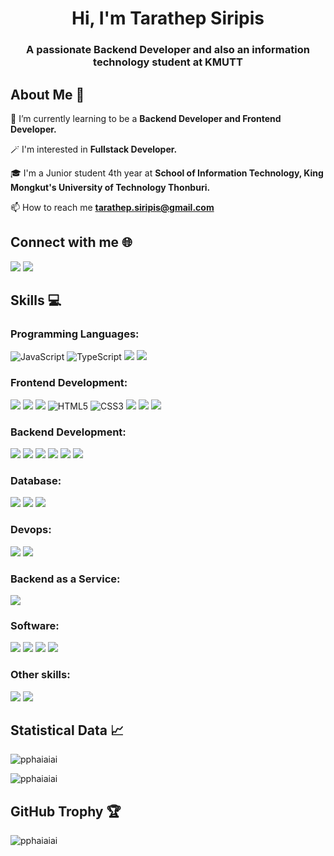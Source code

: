 <h1 align="center">Hi, I'm Tarathep Siripis</h1>
<h3 align="center">A passionate Backend Developer and also an information technology student at KMUTT</h3>



<h2 align="left">About Me 🌻
   </h2>
  
🌱 I’m currently learning to be a **Backend Developer and Frontend Developer.**

🪄 I'm interested in **Fullstack Developer.**

🎓 I'm a Junior student 4th year at **School of Information Technology, King Mongkut's University of Technology Thonburi.**

📫 How to reach me **tarathep.siripis@gmail.com**

<h2 align="left">Connect with me 🌐</h2>
<p align="left">
  
  [![](https://img.shields.io/badge/Facebook-1877F2?style=for-the-badge&logo=facebook&logoColor=white)](https://fb.com/phai.tarathep/) [![](https://img.shields.io/badge/LinkedIn-0077B5?style=for-the-badge&logo=linkedin&logoColor=white)](https://www.linkedin.com/in/tarathep-siripis)  

<h2 align="left">Skills 💻</h2>
<p align="left">
<h3 align="left">Programming Languages:</h3>
  
![JavaScript](https://img.shields.io/badge/JavaScript-323330?style=for-the-badge&logo=javascript&logoColor=F7DF1E) ![TypeScript](	https://img.shields.io/badge/TypeScript-007ACC?style=for-the-badge&logo=typescript&logoColor=white) ![](https://img.shields.io/badge/PHP-777BB4?style=for-the-badge&logo=php&logoColor=white) ![](https://img.shields.io/badge/Java-EC2024?style=for-the-badge&logo=java&logoColor=white)

<h3 align="left">Frontend Development:</h3>

![](https://img.shields.io/badge/Vue%20js-35495E?style=for-the-badge&logo=vuedotjs&logoColor=4FC08D) ![](https://img.shields.io/badge/React-20232A?style=for-the-badge&logo=react&logoColor=61DAFB) ![](https://img.shields.io/badge/nuxt%20js-00C58E?style=for-the-badge&logo=nuxtdotjs&logoColor=white) ![HTML5](https://img.shields.io/badge/HTML5-E34F26?style=for-the-badge&logo=html5&logoColor=white) ![CSS3](https://img.shields.io/badge/CSS3-1572B6?style=for-the-badge&logo=css3&logoColor=white)  ![](https://img.shields.io/badge/Bootstrap-563D7C?style=for-the-badge&logo=bootstrap&logoColor=white) ![](https://img.shields.io/badge/Tailwind_CSS-38B2AC?style=for-the-badge&logo=tailwind-css&logoColor=white) ![](https://img.shields.io/badge/Vuetify-1867C0?style=for-the-badge&logo=vuetify&logoColor=white)

<h3 align="left">Backend Development:</h3>

![](https://img.shields.io/badge/Spring_Boot-F2F4F9?style=for-the-badge&logo=spring-boot) ![](https://img.shields.io/badge/JWT-000000?style=for-the-badge&logo=JSON%20web%20tokens&logoColor=white) ![](https://img.shields.io/badge/Nginx-009639?style=for-the-badge&logo=nginx&logoColor=white) ![](https://img.shields.io/badge/Node%20js-339933?style=for-the-badge&logo=nodedotjs&logoColor=white) ![](https://img.shields.io/badge/Express%20js-464646?style=for-the-badge&logo=express&logoColor=white) ![](https://img.shields.io/badge/Feathers%20js-000000?style=for-the-badge&logoColor=white) 
<h3 align="left">Database:</h3>

![](https://img.shields.io/badge/MySQL-005C84?style=for-the-badge&logo=mysql&logoColor=white) ![](https://img.shields.io/badge/MongoDB-4EA94B?style=for-the-badge&logo=mongodb&logoColor=white) ![](https://img.shields.io/badge/R-276DC3?style=for-the-badge&logo=r&logoColor=white)

<h3 align="left">Devops:</h3>

![](https://img.shields.io/badge/Docker-2CA5E0?style=for-the-badge&logo=docker&logoColor=white) ![](https://img.shields.io/badge/Azure_DevOps-0078D7?style=for-the-badge&logo=azure-devops&logoColor=white)

<h3 align="left">Backend as a Service:</h3>

![](https://img.shields.io/badge/firebase-ffca28?style=for-the-badge&logo=firebase&logoColor=black)

<h3 align="left">Software:</h3>

![](https://img.shields.io/badge/Postman-FF6C37?style=for-the-badge&logo=Postman&logoColor=white) ![](https://img.shields.io/badge/Adobe%20Illustrator-FF9A00?style=for-the-badge&logo=adobe%20illustrator&logoColor=white) ![](https://img.shields.io/badge/Adobe%20Photoshop-31A8FF?style=for-the-badge&logo=Adobe%20Photoshop&logoColor=black) ![](https://img.shields.io/badge/Figma-F24E1E?style=for-the-badge&logo=figma&logoColor=white)

<h3 align="left">Other skills: </h3>

![](https://img.shields.io/badge/GIT-E44C30?style=for-the-badge&logo=git&logoColor=white) ![](https://img.shields.io/badge/Linux-FCC624?style=for-the-badge&logo=linux&logoColor=black)

<h2 align="left">Statistical Data 📈</h2>

<p><img align="center" src="https://github-readme-stats.vercel.app/api/top-langs?username=pphaiaiai&show_icons=true&locale=en&layout=compact&theme=tokyonight" alt="pphaiaiai" 
/></p>

<p><img align="center" src="https://github-readme-stats.vercel.app/api?username=pphaiaiai&show_icons=true&locale=en&theme=tokyonight" alt="pphaiaiai" /></p>

<h2 align="left">GitHub Trophy 🏆</h2>
<p align="left"> <img src="https://github-profile-trophy.vercel.app/?username=pphaiaiai&theme=onedark" alt="pphaiaiai" /> 
</p>

